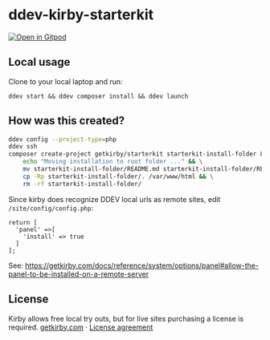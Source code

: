
# ddev-kirby-starterkit

[![Open in Gitpod](https://gitpod.io/button/open-in-gitpod.svg)](https://gitpod.io/#https://github.com/mandrasch/ddev-kirby-starterkit/)


## Local usage

Clone to your local laptop and run:

```
ddev start && ddev composer install && ddev launch
```

## How was this created?

```bash
ddev config --project-type=php
ddev ssh
composer create-project getkirby/starterkit starterkit-install-folder && \
    echo "Moving installation to root folder ..." && \
    mv starterkit-install-folder/README.md starterkit-install-folder/README_kirby.md && \
    cp -Rp starterkit-install-folder/. /var/www/html && \
    rm -rf starterkit-install-folder/
```

Since kirby does recognize DDEV local urls as remote sites, edit `/site/config/config.php`:

```
return [
  'panel' =>[
    'install' => true
  ]
];
```

See: https://getkirby.com/docs/reference/system/options/panel#allow-the-panel-to-be-installed-on-a-remote-server


## License

Kirby allows free local try outs, but for live sites purchasing a license is required.
[getkirby.com](https://getkirby.com) · [License agreement](https://getkirby.com/license)
